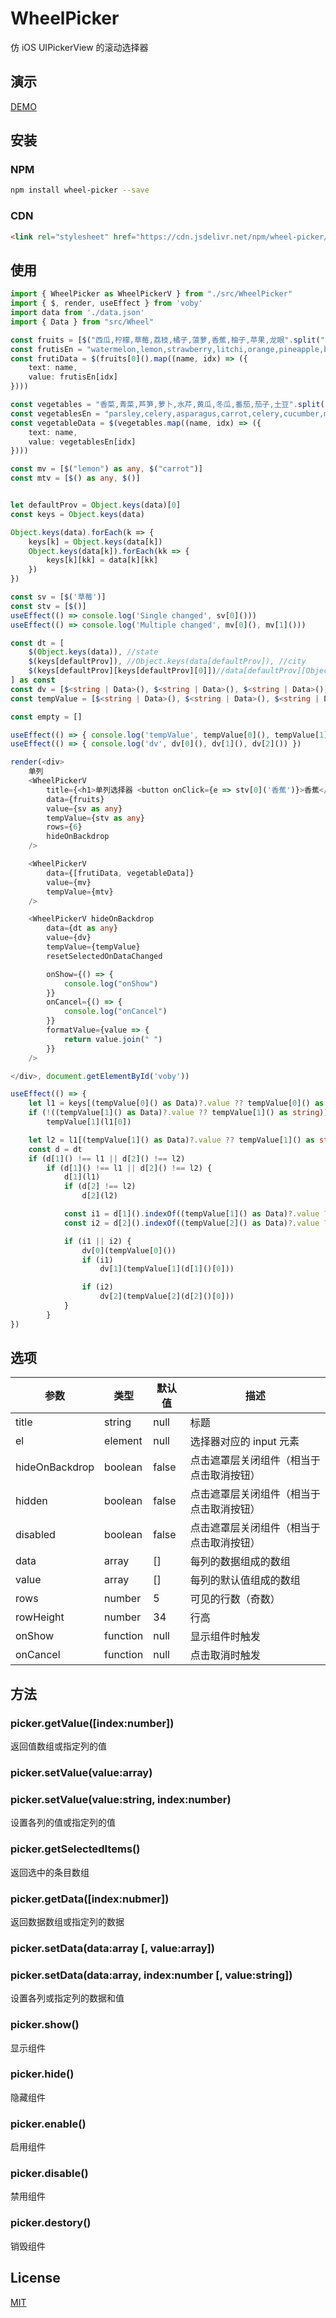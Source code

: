 # WheelPicker

仿 iOS UIPickerView 的滚动选择器

## 演示

[DEMO](http://cople.github.io/WheelPicker)

## 安装

### NPM
```sh
npm install wheel-picker --save
```

### CDN
```html
<link rel="stylesheet" href="https://cdn.jsdelivr.net/npm/wheel-picker/dist/wheelpicker.min.css">
```

## 使用

```ts
import { WheelPicker as WheelPickerV } from "./src/WheelPicker"
import { $, render, useEffect } from 'voby'
import data from './data.json'
import { Data } from "src/Wheel"

const fruits = [$("西瓜,柠檬,草莓,荔枝,橘子,菠萝,香蕉,柚子,苹果,龙眼".split(","))]
const frutisEn = "watermelon,lemon,strawberry,litchi,orange,pineapple,banana,grapefruit,apple,longan".split(",")
const frutiData = $(fruits[0]().map((name, idx) => ({
    text: name,
    value: frutisEn[idx]
})))

const vegetables = "香菜,青菜,芦笋,萝卜,水芹,黄瓜,冬瓜,番茄,茄子,土豆".split(",")
const vegetablesEn = "parsley,celery,asparagus,carrot,celery,cucumber,melon,tomato,eggplant,potato".split(",")
const vegetableData = $(vegetables.map((name, idx) => ({
    text: name,
    value: vegetablesEn[idx]
})))

const mv = [$("lemon") as any, $("carrot")]
const mtv = [$() as any, $()]


let defaultProv = Object.keys(data)[0]
const keys = Object.keys(data)

Object.keys(data).forEach(k => {
    keys[k] = Object.keys(data[k])
    Object.keys(data[k]).forEach(kk => {
        keys[k][kk] = data[k][kk]
    })
})

const sv = [$('草莓')]
const stv = [$()]
useEffect(() => console.log('Single changed', sv[0]()))
useEffect(() => console.log('Multiple changed', mv[0](), mv[1]()))

const dt = [
    $(Object.keys(data)), //state
    $(keys[defaultProv]), //Object.keys(data[defaultProv]), //city
    $(keys[defaultProv][keys[defaultProv][0]])//data[defaultProv][Object.keys(data[defaultProv])[0]] //district
] as const
const dv = [$<string | Data>(), $<string | Data>(), $<string | Data>()]
const tempValue = [$<string | Data>(), $<string | Data>(), $<string | Data>()]

const empty = []

useEffect(() => { console.log('tempValue', tempValue[0](), tempValue[1](), tempValue[2]()) })
useEffect(() => { console.log('dv', dv[0](), dv[1](), dv[2]()) })

render(<div>
    单列
    <WheelPickerV
        title={<h1>单列选择器 <button onClick={e => stv[0]('香蕉')}>香蕉</button></h1>}
        data={fruits}
        value={sv as any}
        tempValue={stv as any}
        rows={6}
        hideOnBackdrop
    />

    <WheelPickerV
        data={[frutiData, vegetableData]}
        value={mv}
        tempValue={mtv}
    />

    <WheelPickerV hideOnBackdrop
        data={dt as any}
        value={dv}
        tempValue={tempValue}
        resetSelectedOnDataChanged

        onShow={() => {
            console.log("onShow")
        }}
        onCancel={() => {
            console.log("onCancel")
        }}
        formatValue={value => {
            return value.join(" ")
        }}
    />

</div>, document.getElementById('voby'))

useEffect(() => {
    let l1 = keys[(tempValue[0]() as Data)?.value ?? tempValue[0]() as string] ?? empty
    if (!((tempValue[1]() as Data)?.value ?? tempValue[1]() as string))
        tempValue[1](l1[0])

    let l2 = l1[(tempValue[1]() as Data)?.value ?? tempValue[1]() as string] ?? empty
    const d = dt
    if (d[1]() !== l1 || d[2]() !== l2)
        if (d[1]() !== l1 || d[2]() !== l2) {
            d[1](l1)
            if (d[2] !== l2)
                d[2](l2)

            const i1 = d[1]().indexOf((tempValue[1]() as Data)?.value ?? tempValue[1]() as string) === -1
            const i2 = d[2]().indexOf((tempValue[2]() as Data)?.value ?? tempValue[2]() as string) === -1

            if (i1 || i2) {
                dv[0](tempValue[0]())
                if (i1)
                    dv[1](tempValue[1](d[1]()[0]))

                if (i2)
                    dv[2](tempValue[2](d[2]()[0]))
            }
        }
})

```

## 选项

| 参数               | 类型       | 默认值                     | 描述                                       |
| ---------------- | -------- | ----------------------- | ---------------------------------------- |
| title            | string   | null                    | 标题                                       |
| el               | element  | null                    | 选择器对应的 input 元素                          |
| hideOnBackdrop   | boolean  | false                   | 点击遮罩层关闭组件（相当于点击取消按钮）                     |
| hidden   | boolean  | false                   | 点击遮罩层关闭组件（相当于点击取消按钮）                     |
| disabled   | boolean  | false                   | 点击遮罩层关闭组件（相当于点击取消按钮）                     |
| data             | array    | []                      | 每列的数据组成的数组                               |
| value            | array    | []                      | 每列的默认值组成的数组                              |
| rows             | number   | 5                       | 可见的行数（奇数）                                |
| rowHeight        | number   | 34                      | 行高                                       |
| onShow           | function | null                    | 显示组件时触发                                  |
| onCancel         | function | null                    | 点击取消时触发                                  |

## 方法
### picker.getValue([index:number])
返回值数组或指定列的值

### picker.setValue(value:array)
### picker.setValue(value:string, index:number)
设置各列的值或指定列的值

### picker.getSelectedItems()
返回选中的条目数组

### picker.getData([index:nubmer])
返回数据数组或指定列的数据

### picker.setData(data:array [, value:array])
### picker.setData(data:array, index:number [, value:string])
设置各列或指定列的数据和值

### picker.show()
显示组件

### picker.hide()
隐藏组件

### picker.enable()
启用组件

### picker.disable()
禁用组件

### picker.destory()
销毁组件

## License

[MIT](http://opensource.org/licenses/MIT)

